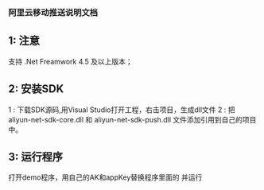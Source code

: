 ### 阿里云移动推送说明文档

## 1: 注意
支持 .Net Freamwork 4.5 及以上版本；
## 2: 安装SDK
1 : 下载SDK源码,用Visual Studio打开工程，右击项目，生成dll文件 
2 : 把 aliyun-net-sdk-core.dll 和 aliyun-net-sdk-push.dll 文件添加引用到自己的项目中。
## 3: 运行程序
打开demo程序，用自己的AK和appKey替换程序里面的<your access key id> <your access key secret> <your Appkey>并运行

